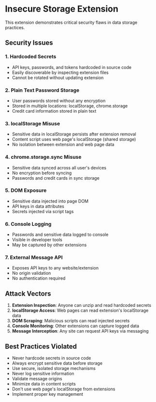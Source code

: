 # Insecure Storage Extension

This extension demonstrates critical security flaws in data storage practices.

## Security Issues

### 1. Hardcoded Secrets
- API keys, passwords, and tokens hardcoded in source code
- Easily discoverable by inspecting extension files
- Cannot be rotated without updating extension

### 2. Plain Text Password Storage
- User passwords stored without any encryption
- Stored in multiple locations: localStorage, chrome.storage
- Credit card information stored in plain text

### 3. localStorage Misuse
- Sensitive data in localStorage persists after extension removal
- Content script uses web page's localStorage (shared storage)
- No isolation between extension and web page data

### 4. chrome.storage.sync Misuse
- Sensitive data synced across all user's devices
- No encryption before syncing
- Passwords and credit cards in sync storage

### 5. DOM Exposure
- Sensitive data injected into page DOM
- API keys in data attributes
- Secrets injected via script tags

### 6. Console Logging
- Passwords and sensitive data logged to console
- Visible in developer tools
- May be captured by other extensions

### 7. External Message API
- Exposes API keys to any website/extension
- No origin validation
- No authentication required

## Attack Vectors

1. **Extension Inspection**: Anyone can unzip and read hardcoded secrets
2. **localStorage Access**: Web pages can read extension's localStorage data
3. **DOM Scraping**: Malicious scripts can read injected secrets
4. **Console Monitoring**: Other extensions can capture logged data
5. **Message Interception**: Any site can request API keys via messaging

## Best Practices Violated

- Never hardcode secrets in source code
- Always encrypt sensitive data before storage
- Use secure, isolated storage mechanisms
- Never log sensitive information
- Validate message origins
- Minimize data in content scripts
- Don't use web page's localStorage from extensions
- Implement proper key management